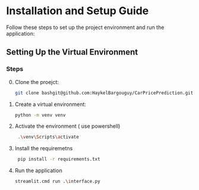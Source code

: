 # Installation and Setup Guide

Follow these steps to set up the project environment and run the application:

## Setting Up the Virtual Environment
### Steps

0. Clone the proejct:
   ```bash
   git clone bashgit@github.com:HaykelBargouguy/CarPricePrediction.git
2. Create a virtual environment:
   ```bash
   python -m venv venv

3. Activate the environment ( use powershell)
   ```bash
    .\venv\Scripts\activate
4. Install the requiremetns
   ```bash
    pip install -r requirements.txt
5. Run the application
   ```bash
   streamlit.cmd run .\interface.py



